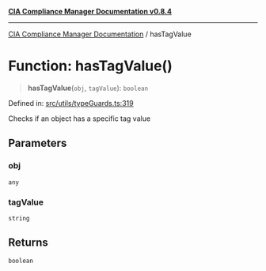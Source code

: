 [**CIA Compliance Manager Documentation v0.8.4**](../README.md)

***

[CIA Compliance Manager Documentation](../globals.md) / hasTagValue

# Function: hasTagValue()

> **hasTagValue**(`obj`, `tagValue`): `boolean`

Defined in: [src/utils/typeGuards.ts:319](https://github.com/Hack23/cia-compliance-manager/blob/a6d8d6a2cab2160940b9a047208c12088d7e02cf/src/utils/typeGuards.ts#L319)

Checks if an object has a specific tag value

## Parameters

### obj

`any`

### tagValue

`string`

## Returns

`boolean`
